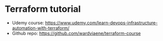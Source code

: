 # Terraform tutorial

- Udemy course: https://www.udemy.com/learn-devops-infrastructure-automation-with-terraform/ 
- Github repo: https://github.com/wardviaene/terraform-course 
